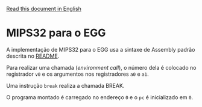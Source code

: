 [Read this document in English](mips-doc.md)

# MIPS32 para o EGG

A implementação de MIPS32 para o EGG usa a sintaxe de Assembly padrão descrita
no [README](README-pt.md).

Para realizar uma chamada (_environment call_), o número dela é colocado no
registrador `v0` e os argumentos nos registradores `a0` e `a1`.

Uma instrução `break` realiza a chamada BREAK.

O programa montado é carregado no endereço `0` e o `pc` é inicializado em `0`.
